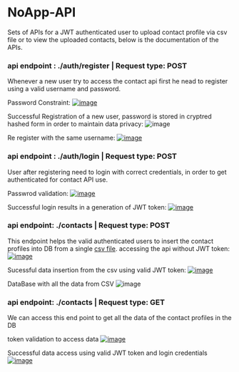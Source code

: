 # NoApp-API

Sets of APIs for a JWT authenticated user to upload contact profile via csv file or to view the uploaded contacts, below is the documentation of the APIs.

### api endpoint : ./auth/register | Request type: POST ###
Whenever a new user try to access the contact api first he nead to register using a valid username and password.

Password Constraint:
[![image](https://www.linkpicture.com/q/password-length-for-user-login.jpg)](https://www.linkpicture.com/view.php?img=LPic63a453b9628eb1624111349)

Successful Registration of a new user, password is stored in cryptred hashed form in order to maintain data privacy:
![image](https://i.postimg.cc/mgwRHfBY/user-register.jpg)

Re register with the same username:
[![image](https://www.linkpicture.com/q/usera-already-exist.jpg)](https://www.linkpicture.com/view.php?img=LPic63a453b9628eb1624111349)

### api endpoint : ./auth/login | Request type: POST ###
User after registering need to login with correct credentials, in order to get authenticated for contact API use.

Passwrod validation:
[![image](https://www.linkpicture.com/q/inm-orrct-pasword.jpg)](https://www.linkpicture.com/view.php?img=LPic63a453b9628eb1624111349)

Successful login results in a generation of JWT token:
[![image](https://www.linkpicture.com/q/succesfull-login-jwt-token.jpg)](https://www.linkpicture.com/view.php?img=LPic63a453b9628eb1624111349)

### api endpoint: ./contacts | Request type: POST ###
This endpoint helps the valid authenticated users to insert the contact profiles into DB from a single [csv file](https://docs.google.com/spreadsheets/d/11E1oNOHqrTLwH9Dpt7ltLgBnFkRQ-TAZ5Nqqivz2QJ8/edit?usp=sharing).
accessing the api without JWT token:
[![image](https://www.linkpicture.com/q/contact-post-without-jwt.jpg)](https://www.linkpicture.com/view.php?img=LPic63a453b9628eb1624111349)

Sucessful data insertion from the csv using valid JWT token:
[![image](https://www.linkpicture.com/q/data-insertion-with-jwt.jpg)](https://www.linkpicture.com/view.php?img=LPic63a453b9628eb1624111349)

DataBase with all the data from CSV
![image](https://i.postimg.cc/QxcjjKzn/data-DB.jpg)



### api endpoint: ./contacts | Request type: GET ###
We can access this end point to get all the data of the contact profiles in the DB

token validation to access data
[![image](https://www.linkpicture.com/q/invalid-token-to-access-data.jpg)](https://www.linkpicture.com/view.php?img=LPic63a453b9628eb1624111349)

Successful data access using valid JWT token and login credentials
[![image](https://www.linkpicture.com/q/succ-data-view.jpg)](https://www.linkpicture.com/view.php?img=LPic63a453b9628eb1624111349)

